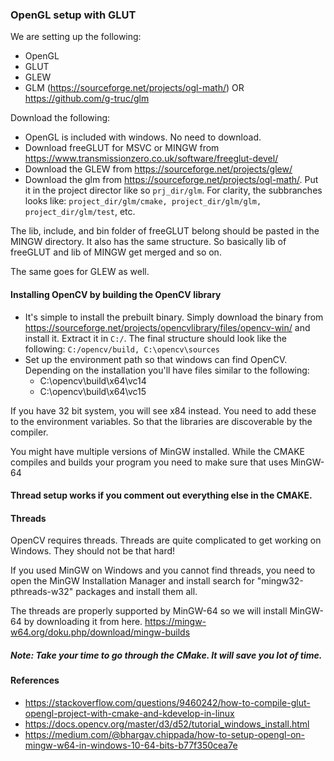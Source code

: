 ### OpenGL setup with GLUT

We are setting up the following:
- OpenGL
- GLUT
- GLEW
- GLM (https://sourceforge.net/projects/ogl-math/)
OR https://github.com/g-truc/glm

Download the following:
- OpenGL is included with windows. No need to download.
- Download freeGLUT for MSVC or MINGW from https://www.transmissionzero.co.uk/software/freeglut-devel/
- Download the GLEW from https://sourceforge.net/projects/glew/
- Download the glm from https://sourceforge.net/projects/ogl-math/. Put it in the project director like so ```prj_dir/glm```.
For clarity, the subbranches looks like: ```project_dir/glm/cmake, project_dir/glm/glm, project_dir/glm/test```, etc.

The lib, include, and bin folder of freeGLUT belong should be pasted in the MINGW directory. It also has the same structure.
So basically lib of freeGLUT and lib of MINGW get merged and so on.

The same goes for GLEW as well.


#### Installing OpenCV by building the OpenCV library
- It's simple to install the prebuilt binary. Simply download the binary from https://sourceforge.net/projects/opencvlibrary/files/opencv-win/
and install it. Extract it in ```C:/```. The final structure should look like the following: ```C:/opencv/build, C:\opencv\sources```
- Set up the environment path so that windows can find OpenCV. Depending on the installation you'll have files similar to the following:
    - C:\opencv\build\x64\vc14
    - C:\opencv\build\x64\vc15
    
If you have 32 bit system, you will see x84 instead. You need to add these to the environment variables. So that the libraries are discoverable by the compiler.

You might have multiple versions of MinGW installed.
While the CMAKE compiles and builds your program you need to make sure that uses MinGW-64

#### Thread setup works if you comment out everything else in the CMAKE.

#### Threads
OpenCV requires threads. Threads are quite complicated to get working on Windows.
They should not be that hard!

If you used MinGW on Windows and you cannot find threads, you 
need to open the MinGW Installation Manager and install search for "mingw32-pthreads-w32" packages and install them all.

The threads are properly supported by MinGW-64 so we will install MinGW-64 by downloading it from here.
https://mingw-w64.org/doku.php/download/mingw-builds

##### Note: Take your time to go through the CMake. It will save you lot of time.


#### References
- https://stackoverflow.com/questions/9460242/how-to-compile-glut-opengl-project-with-cmake-and-kdevelop-in-linux
- https://docs.opencv.org/master/d3/d52/tutorial_windows_install.html
- https://medium.com/@bhargav.chippada/how-to-setup-opengl-on-mingw-w64-in-windows-10-64-bits-b77f350cea7e